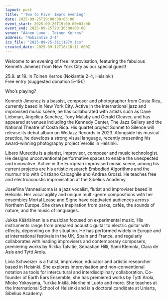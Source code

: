 ```yaml
---
layout: post
title: "'Two to Five' Impro evening"
date: 2025-09-25T19:00:00+03:00
event_start: 2025-09-25T19:00:00+03:00
event_end: 2025-09-25T20:30:00+03:00
venue: "Äänen Lumo - Toinen Kerros"
address: "Nokiantie 2-4"
ics_file: "2025-09-25-31ij187m.ics"
created_date: 2025-09-12T18:18:11.000Z
---
```


Welcome to an evening of free improvisation, featuring the fabulous Kenneth Jimenez from New York City as our special guest!  
  
25.9. at 19. in Toinen Kerros (Nokiantie 2-4, Helsinki)  
Free entry (suggested donation 5–15€)  
  
Who’s playing?  
  
Kenneth Jimenez is a bassist, composer and photographer from Costa Rica, currently based in New York City. Active in the international jazz and improvised music scene, he has collaborated with artists such as Dave Liebman, Angelica Sanchez, Tony Malaby and Gerald Cleaver, and has appeared at venues including the Kennedy Center, The Jazz Gallery and the National Theatre of Costa Rica. His quartet project Sonnet to Silence will release its debut album on WeJazz Records in 2023. Alongside his musical practice, he develops a strong visual language, recently presenting his award-winning photography project Verolís in Helsinki.  
  
Libero Mureddu is a pianist, improvisor, composer and music technologist. He designs unconventional performative spaces to enable the unexpected and innovative. Active in the European improvised music scene, among his current projects are his artistic research Embodied Algorithms and the murmur trio with Cristiano Calcagnile and Andrea Grossi. He teaches free and electroacoustic improvisation at the Sibelius Academy.  
  
Josefiina Vannesluoma is a jazz vocalist, flutist and improviser based in Helsinki. Her vocal agility and unique multi-genre compositions with her ensembles Mortal Lease and Signe have captivated audiences across Northern Europe. She draws inspiration from parks, cafés, the sounds of nature, and the music of languages.  
  
Jukka Kääriäinen is a musician focused on experimental music. His instruments range from prepared acoustic guitar to electric guitar with effects, depending on the situation. He has performed widely in Europe and at international festivals in the UK, Spain and France, and regularly collaborates with leading improvisers and contemporary composers, premiering works by Riikka Talvitie, Sebastian Hilli, Sami Klemola, Clara de Asís and Tytti Arola.  
  
Livia Schweizer is a flutist, improvisor, educator and artistic researcher based in Helsinki. She explores improvisation and non-conventional notation as tools for intercultural and interdisciplinary collaboration. Co-founder of Earth Ears Ensemble, she has premiered works by Tytti Arola, Mioko Yokoyama, Turkka Inkilä, Meriheini Luoto and more. She teaches at the International School of Helsinki and is a doctoral candidate at Uniarts, Sibelius Academy.
